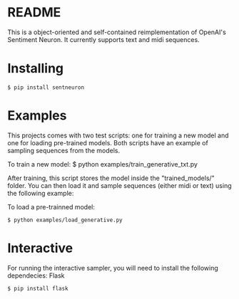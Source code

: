 # README

This is a object-oriented and self-contained reimplementation of OpenAI's Sentiment Neuron. It
currently supports text and midi sequences.

# Installing

```
$ pip install sentneuron
```

# Examples

This projects comes with two test scripts: one for training a new model and one for loading
pre-trained models. Both scripts have an example of sampling sequences from the models.

To train a new model:
$ python examples/train_generative_txt.py

After training, this script stores the model inside the "trained_models/" folder. You can
then load it and sample sequences (either midi or text) using the following example:

To load a pre-trainned model:

```
$ python examples/load_generative.py
```

# Interactive

For running the interactive sampler, you will need to install the following dependecies: Flask

```
$ pip install flask
```
